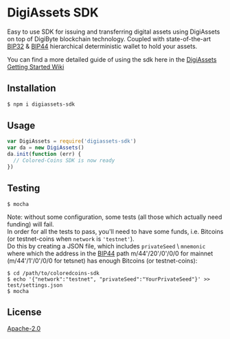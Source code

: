 # DigiAssets SDK

Easy to use SDK for issuing and transferring digital assets using DigiAssets on top of DigiByte blockchain technology.
Coupled with state-of-the-art [BIP32](https://github.com/bitcoin/bips/blob/master/bip-0032.mediawiki) & [BIP44](https://github.com/bitcoin/bips/blob/master/bip-0044.mediawiki) hierarchical deterministic wallet to hold your assets.

You can find a more detailed guide of using the sdk here in the [DigiAssets Getting Started Wiki](https://github.com/DigiByte-Core/DigiAssets-Protocol-Specifications/wiki/Getting%20Started)

## Installation

```sh
$ npm i digiassets-sdk
```
## Usage

```js
var DigiAssets = require('digiassets-sdk')
var da = new DigiAssets()
da.init(function (err) {
  // Colored-Coins SDK is now ready
})
```

## Testing
```shell
$ mocha
```
Note: without some configuration, some tests (all those which actually need funding) will fail. <br>
In order for all the tests to pass, you'll need to have some funds, i.e. Bitcoins (or testnet-coins when `network` is `'testnet'`). <br>
Do this by creating a JSON file, which includes `privateSeed` \ `mnemonic` where which the address in the [BIP44](https://github.com/bitcoin/bips/blob/master/bip-0044.mediawiki) path m/44'/20'/0'/0/0 for mainnet (m/44'/1'/0'/0/0 for tetsnet) has enough Bitcoins (or testnet-coins):
```shell
$ cd /path/to/coloredcoins-sdk
$ echo '{"network":"testnet", "privateSeed":"YourPrivateSeed"}' >> test/settings.json
$ mocha
```

## License

[Apache-2.0](http://www.apache.org/licenses/LICENSE-2.0)
